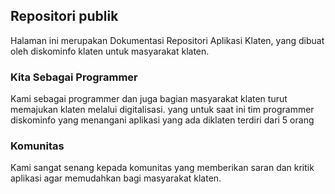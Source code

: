 ## Repositori publik

Halaman ini merupakan Dokumentasi Repositori Aplikasi Klaten, yang dibuat oleh diskominfo klaten untuk masyarakat klaten.

### Kita Sebagai Programmer

Kami sebagai programmer dan juga bagian masyarakat klaten turut memajukan klaten melalui digitalisasi.
yang untuk saat ini tim programmer diskominfo yang menangani aplikasi yang ada diklaten terdiri dari 5 orang

### Komunitas

Kami sangat senang kepada komunitas yang memberikan saran dan kritik aplikasi agar memudahkan bagi masyarakat klaten.

